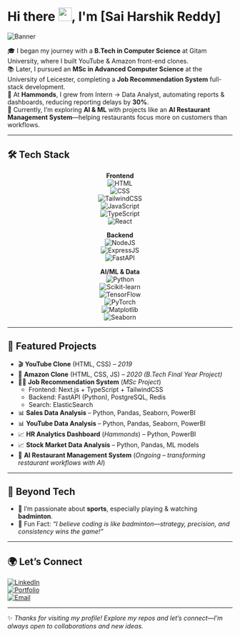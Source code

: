 # Hi there <img src="https://raw.githubusercontent.com/MartinHeinz/MartinHeinz/master/wave.gif" width="30px">, I'm [Sai Harshik Reddy]

![Banner](https://img.shields.io/badge/Welcome%20to%20My%20GitHub-ffffff?style=for-the-badge&logo=github&logoColor=000000)  

🎓 I began my journey with a **B.Tech in Computer Science** at Gitam University, where I built YouTube & Amazon front-end clones.  
📚 Later, I pursued an **MSc in Advanced Computer Science** at the University of Leicester, completing a **Job Recommendation System** full-stack development.  
💼 At **Hammonds**, I grew from Intern → Data Analyst, automating reports & dashboards, reducing reporting delays by **30%**.  
🔬 Currently, I’m exploring **AI & ML** with projects like an **AI Restaurant Management System**—helping restaurants focus more on customers than workflows.  

---

## 🛠️ Tech Stack  

<div align="center">

**Frontend**  
![HTML](https://img.shields.io/badge/HTML5-E34F26?style=flat-square&logo=html5&logoColor=white)  
![CSS](https://img.shields.io/badge/CSS3-1572B6?style=flat-square&logo=css3&logoColor=white)  
![TailwindCSS](https://img.shields.io/badge/Tailwind_CSS-06B6D4?style=flat-square&logo=tailwind-css&logoColor=white)  
![JavaScript](https://img.shields.io/badge/JavaScript-F7DF1E?style=flat-square&logo=javascript&logoColor=black)  
![TypeScript](https://img.shields.io/badge/TypeScript-3178C6?style=flat-square&logo=typescript&logoColor=white)  
![React](https://img.shields.io/badge/React-61DAFB?style=flat-square&logo=react&logoColor=black)  

**Backend**  
![NodeJS](https://img.shields.io/badge/Node.js-5FA04E?style=flat-square&logo=node.js&logoColor=white)  
![ExpressJS](https://img.shields.io/badge/Express.js-404D59?style=flat-square)  
![FastAPI](https://img.shields.io/badge/FastAPI-009688?style=flat-square&logo=fastapi&logoColor=white)  

**AI/ML & Data**  
![Python](https://img.shields.io/badge/Python-3776AB?style=flat-square&logo=python&logoColor=white)  
![Scikit-learn](https://img.shields.io/badge/scikit--learn-F7931E?style=flat-square&logo=scikitlearn&logoColor=white)  
![TensorFlow](https://img.shields.io/badge/TensorFlow-FF6F00?style=flat-square&logo=tensorflow&logoColor=white)  
![PyTorch](https://img.shields.io/badge/PyTorch-EE4C2C?style=flat-square&logo=pytorch&logoColor=white)  
![Matplotlib](https://img.shields.io/badge/Matplotlib-11557c?style=flat-square&logo=plotly&logoColor=white)  
![Seaborn](https://img.shields.io/badge/Seaborn-76B900?style=flat-square&logo=python&logoColor=white)  

</div>  

---

## 📂 Featured Projects  

- 🎬 **YouTube Clone** (HTML, CSS) – *2019*  
- 🛒 **Amazon Clone** (HTML, CSS, JS) – *2020 (B.Tech Final Year Project)*  
- 🧑‍💻 **Job Recommendation System** (*MSc Project*)  
  - Frontend: Next.js + TypeScript + TailwindCSS  
  - Backend: FastAPI (Python), PostgreSQL, Redis  
  - Search: ElasticSearch  
- 📊 **Sales Data Analysis** – Python, Pandas, Seaborn, PowerBI  
- 📊 **YouTube Data Analysis** – Python, Pandas, Seaborn, PowerBI  
- 📈 **HR Analytics Dashboard** (*Hammonds*) – Python, PowerBI  
- 📈 **Stock Market Data Analysis** – Python, Pandas, ML models  
- 🍴 **AI Restaurant Management System** (*Ongoing – transforming restaurant workflows with AI*)  

---

## 🚀 Beyond Tech  
- 🏸 I’m passionate about **sports**, especially playing & watching **badminton**.  
- 🎯 Fun Fact: *“I believe coding is like badminton—strategy, precision, and consistency wins the game!”*  

---

## 🌍 Let’s Connect  

[![LinkedIn](https://img.shields.io/badge/LinkedIn-0A66C2?style=flat-square&logo=linkedin&logoColor=white)](YourLinkedInLink)  
[![Portfolio](https://img.shields.io/badge/Portfolio-000000?style=flat-square&logo=vercel&logoColor=white)](YourPortfolioLink)  
[![Email](https://img.shields.io/badge/Email-D14836?style=flat-square&logo=gmail&logoColor=white)](mailto:YourEmail@gmail.com)  

---

✨ *Thanks for visiting my profile! Explore my repos and let’s connect—I’m always open to collaborations and new ideas.*  
